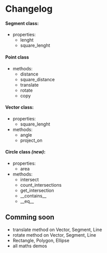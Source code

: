 # Changelog

#### Segment class:
- properties:
    - lenght
    - square_lenght

#### Point class
- methods:
    - distance
    - square_distance
    - translate
    - rotate
    - copy

#### Vector class:
- properties:
    - square_lenght
- methods:
    - angle
    - project_on

#### Circle class _(new)_:
- properties:
    - area
- methods:
    - intersect
    - count_intersections
    - get_intersection
    - \_\_contains__
    - \_\_eq__

## Comming soon
- translate method on Vector, Segment, Line
- rotate method on Vector, Segment, Line
- Rectangle, Polygon, Ellipse
- all maths demos